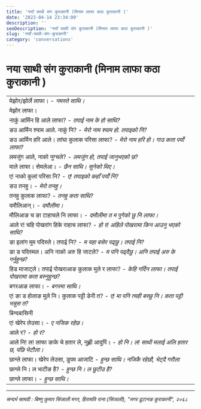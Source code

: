 ```yaml
---
title: 'नयाँ साथी संग कुराकानी (मिनाम लाफा कठा कुराकानी )'
date: '2023-04-14 23:34:00'
description: ''
seoDescription: 'नयाँ साथी संग कुराकानी (मिनाम लाफा कठा कुराकानी )'
slug: 'नयाँ-साथी-संग-कुराकानी'
category: 'conversations'
---
```


# नया साथी संग कुराकानी (मिनाम लाफा कठा कुराकानी )

<div class='row'>
    <div class='col-md-12'>
        <div class='table-responsive'>
            <table class='table table-striped'>
            <tbody>
                <tr><td>मेझोर/झोर्ले लाफा। - <em>नमस्ते साथि।</em></td></tr>
                <tr><td>मेझोर लाफा।</td></tr>
                <tr><td>नाकुं आर्मिन हि आले लाफा? - <em>तपाई नाम के हो साथि?</em></td></tr>
                <tr><td>ङउ आर्मिन श्याम आले. नाकुं नि? - <em>मेरो नाम श्याम हो. तपाइको नि?</em></td></tr>
                <tr><td>ङउ आर्मिन हरि आले। लांघा कुलाक परिसा लाफा? - <em>मेरो नाम हरि हो। गाउ कता पर्यो लाफा?</em></td></tr>
                <tr><td>लमजुंग आले, नाको नुग्चले? - <em>लमजुंग हो, तपाई जानुभएको छ?</em></td></tr>
                <tr><td>माले लाफा। सेमलेआ। - <em>छैन साथि। सुनेको थिए।</em></td></tr>
                <tr><td>ए! नाको कुलां परिसा नि? - <em>ए! तपाइको कहाँ पर्यो नि?</em></td></tr>
                <tr><td>ङउ तनहु। - <em>मेरो तनहु।</em></td></tr>
                <tr><td>तनहु कुलाक लाफा? - <em>तनहु कता साथि?</em></td></tr>
                <tr><td>दमौलिआन्। - <em>दमौलीमा।</em></td></tr>
                <tr><td>मौलिआङ च ङा टाहाचले नि लाफा। - <em>दमौलीमा त म पुगेको छु नि लाफा।</em></td></tr>
                <tr><td>आले र! चहि पोखरांग हिके  राहाच लाफा? - <em>हो र! अहिले पोखरामा किन आउनु भएको साथि?</em></td></tr>
                <tr><td>ङा इलांग मुम पदिस्ले। तपाई नि? - <em>म यहा बसेर पढ्छु। तपाई नि?</em></td></tr>
                <tr><td>ङा ड पदिस्मल। अनि नाको अरु हि जाटले? - <em>म पनि पढ्दैछु। अनि तपाई अरु के गर्नुहुन्छ?</em></td></tr>
                <tr><td>हिड माजाट्ले। तपाई पोखराआङ कुलाक मुले र लाफा? - <em>केहि गर्दिन लाफा। तपाई पोखरामा कता बस्नुहुन्छ?</em></td></tr>
                <tr><td>बगरआङ लाफा। - <em>बगरमा साथि।</em></td></tr>
                <tr><td>ए! ङा ड  होलाङ मुले नि। कुलाक पट्टी डेनी त? - <em>ए! मा पनि त्यही बस्छु नि। कता पट्टी भन्नुस त?</em></td></tr>
                <tr><td>बिन्दबासिनी</td></tr>
                <tr><td>ए! खेरेप लेउसा। - <em>ए नजिक रहेछ।</em></td></tr>
                <tr><td>आले र? - <em>हो र?</em></td></tr>
                <tr><td>आले नि! ल! लाफा ङाके चे हतार ले, नुह्णी आदुपिं। - <em>हो नि। ल! साथी मलाई अलि हतार छ, पछि भेटौला।</em></td></tr>
                <tr><td>छान्ले लाफा। खेरेप लेउसा, डुपम आजाटि - <em>हुन्छ साथि। नजिकै रहेछौ, भेट्दै गरौला</em></td></tr>
                <tr><td>छान्ले नि। ल भाटीङ है? - <em>हुन्छ नि। ल छुटीउ है?</em></td></tr>
                <tr><td>छान्ले लाफा। - <em>हुन्छ साथि।</em></td></tr>
            </tbody>
            </table>
        </div>
    </div>
</div>

---

*सन्दर्भ सामग्री  : बिष्णु कुमार सिंजाली मगर, हिरामति राना (सिंजाली),  "मगर  ढुटानङ कुराकानी", २०६८*